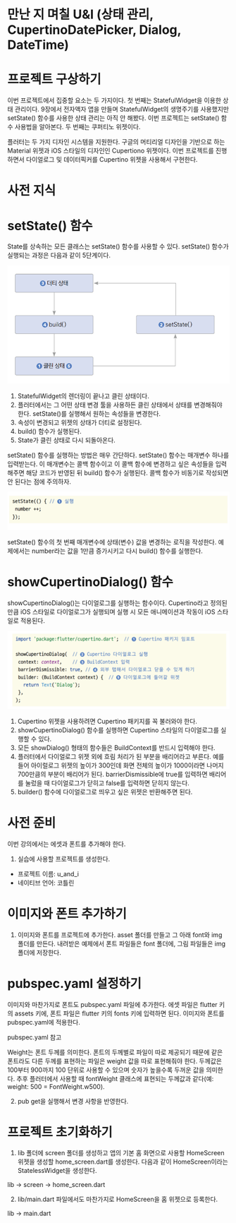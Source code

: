 # **만난 지 며칠 U&I (상태 관리, CupertinoDatePicker, Dialog, DateTime)**  
# **프로젝트 구상하기**  
이번 프로젝트에서 집중할 요소는 두 가지이다. 첫 번째는 StatefulWidget을 이용한 상태 관리이다. 9장에서 전자액자 앱을 
만들며 StatefulWidget의 생명주기를 사용했지만 setState() 함수를 사용한 상태 관리는 아직 안 해봤다. 이번 프로젝트는 
setState() 함수 사용법을 알아본다. 두 번째는 쿠퍼티노 위젯이다.  
  
플러터는 두 가지 디자인 시스템을 지원한다. 구글의 머티리얼 디자인을 기반으로 하는 Material 위젯과 iOS 스타일의 디자인인 
Cupertiono 위젯이다. 이번 프로젝트를 진행하면서 다이얼로그 및 데이터픽커를 Cupertino 위젯을 사용해서 구현한다.  
  
# **사전 지식**  
# **setState() 함수**  
State를 상속하는 모든 클래스는 setState() 함수를 사용할 수 있다. setState() 함수가 실행되는 과정은 다음과 같이 
5단계이다.  
  
![img.png](image/img.png)  
  
1. StatefulWidget의 렌더링이 끝나고 클린 상태이다.  
2. 플러터에서는 그 어떤 상태 변경 툴을 사용하든 클린 상태에서 상태를 변경해줘야 한다. setState()를 실행해서 원하는
속성들을 변경한다.  
3. 속성이 변경되고 위젯의 상태가 더티로 설정된다.  
4. build() 함수가 실행된다.  
5. State가 클린 상태로 다시 되돌아온다.  
  
setState() 함수를 실행하는 방법은 매우 간단하다. setState() 함수는 매개변수 하나를 입력받는다. 이 매개변수는 콜백 
함수이고 이 콜백 함수에 변경하고 싶은 속성들을 입력해주면 해당 코드가 반영된 뒤 build() 함수가 실행된다. 콜백 함수가 
비동기로 작성되면 안 된다는 점에 주의하자.  
  
![img.png](image/img2.png)  
  
setState() 함수의 첫 번째 매개변수에 상태(변수) 값을 변경하는 로직을 작성한다. 예제에서는 number라는 값을 1만큼 
증가시키고 다시 build() 함수를 실행한다.  
  
# **showCupertinoDialog() 함수**  
showCupertinoDialog()는 다이얼로그를 실행하는 함수이다. Cupertino라고 정의된 만큼 iOS 스타일로 다이얼로그가 실행되며 
실행 시 모든 애니메이션과 작동이 iOS 스타일로 적용된다.  
  
![img.png](image/img3.png)  
  
1. Cupertino 위젯을 사용하려면 Cupertino 패키지를 꼭 불러와야 한다.  
2. showCupertinoDialog() 함수를 실행하면 Cupertino 스타일의 다이얼로그를 실행할 수 있다.  
3. 모든 showDialog() 형태의 함수들은 BuildContext를 반드시 입력해야 한다.  
4. 플러터에서 다이얼로그 위젯 외에 흐림 처리가 된 부분을 배리어라고 부른다. 예를 들어 아이럴로그 위젯의 높이가 300인데 
화면 전체의 높이가 1000이라면 나머지 700만큼의 부분이 배리어가 된다. barrierDismissible에 true를 입력하면 배리어를 
눌렀을 때 다이얼로그가 닫히고 false를 입력하면 닫히지 않는다.  
5. builder() 함수에 다이얼로그로 띄우고 싶은 위젯은 반환해주면 된다.  
  
# **사전 준비**  
이번 강의에서는 에셋과 폰트를 추가해야 한다.  
  
1. 실습에 사용할 프로젝트를 생성한다.  
- 프로젝트 이름: u_and_i  
- 네이티브 언어: 코틀린  
  
# **이미지와 폰트 추가하기**  
1. 이미지와 폰트를 프로젝트에 추가한다. asset 폴더를 만들고 그 아래 font와 img 폴더를 만든다. 내려받은 예제에서 
폰트 파일들은 font 폴더에, 그림 파일들은 img 폴더에 저장한다.  
  
# **pubspec.yaml 설정하기**  
이미지와 마찬가지로 폰트도 pubspec.yaml 파일에 추가한다. 에셋 파일은 flutter 키의 assets 키에, 폰트 파일은 flutter 
키의 fonts 키에 입력하면 된다. 이미지와 폰트를 pubspec.yaml에 적용한다.  
  
pubspec.yaml 참고  
  
Weight는 폰트 두께를 의미한다. 폰트의 두께별로 파일이 따로 제공되기 때문에 같은 폰트라도 다른 두께를 표현하는 파일은 
weight 값을 따로 표현해줘야 한다. 두께값은 100부터 900까지 100 단위로 사용할 수 있으며 숫자가 높을수록 두꺼운 값을 
의미한다. 추후 플러터에서 사용할 때 fontWeight 클래스에 표현되는 두께값과 같다(예: weight: 500 = FontWeight.w500).  
  
2. pub get을 실행해서 변경 사항을 반영한다.  
  
# **프로젝트 초기화하기**  
1. lib 폴더에 screen 폴더를 생성하고 앱의 기본 홈 화면으로 사용할 HomeScreen 위젯을 생성할 home_screen.dart를 생성한다. 
다음과 같이 HomeScreen이라는 StatelessWidget을 생성한다.  
  
lib -> screen -> home_screen.dart  
  
2. lib/main.dart 파일에서도 마찬가지로 HomeScreen을 홈 위젯으로 등록한다.  
  
lib -> main.dart  
  
